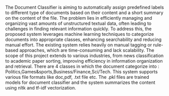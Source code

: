 The Document Classifier is aiming to automatically assign predefined labels to different type of documents based on their content and a short summary on the content of the file. 
The problem lies in efficiently managing and organizing vast amounts of unstructured textual data, often leading to challenges in finding relevant information quickly. 
To address this, the proposed system leverages machine learning techniques to categorize documents into appropriate classes, enhancing searchability and reducing manual effort. 
The existing system relies heavily on manual tagging or rule-based approaches, which are time-consuming and lack scalability. 
The scope of this project extends to various industries, from news classification to academic paper sorting, improving efficiency in information organization and retrieval.
There are 4 classes in which the document categorize into : Politics,Games&sports,Business/Finance,Sci/Tech.
This system supports various file formats like doc,pdf, .txt file etc.
The .pkl files are trained models for document classifier and the system summarizes the content using nltk and tf-idf vectorization.
